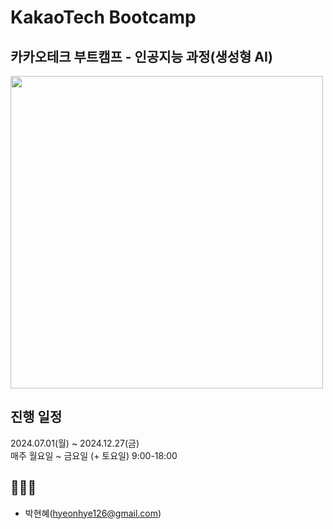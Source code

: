 # KakaoTech Bootcamp
## 카카오테크 부트캠프 - 인공지능 과정(생성형 AI)
<img width="500" src="https://github.com/user-attachments/assets/58175cc4-2bd5-4614-b0af-7bd98db9a57a">
<br>

## 진행 일정
2024.07.01(월) ~ 2024.12.27(금)
<br>
매주 월요일 ~ 금요일 (+ 토요일) 9:00-18:00

## 👩🏻‍💻
- 박현혜(hyeonhye126@gmail.com)

